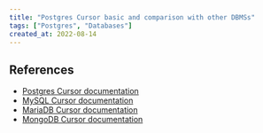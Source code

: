 ```yaml
---
title: "Postgres Cursor basic and comparison with other DBMSs"
tags: ["Postgres", "Databases"]
created_at: 2022-08-14
---
```


## References

- [Postgres Cursor documentation](https://www.postgresql.org/docs/current/plpgsql-cursors.html) 
- [MySQL Cursor documentation](https://dev.mysql.com/doc/refman/8.0/en/cursors.html)
- [MariaDB Cursor documentation](https://mariadb.com/kb/en/cursor-overview/) 
- [MongoDB Cursor documentation](https://www.mongodb.com/docs/manual/reference/method/js-cursor/)
